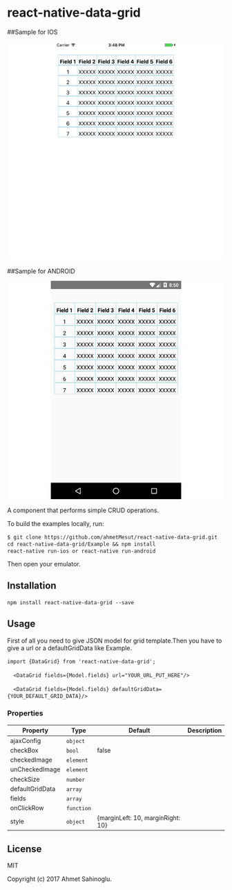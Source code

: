 # react-native-data-grid

##Sample for IOS 

![ios.gif](docs/ios.gif)  

##Sample for ANDROID
 
![docs/android.gif](docs/android.gif)

A component that performs simple CRUD operations.


To build the examples locally, run:

```
$ git clone https://github.com/ahmetMesut/react-native-data-grid.git
cd react-native-data-grid/Example && npm install
react-native run-ios or react-native run-android
```

Then open your emulator.


## Installation

```
npm install react-native-data-grid --save
```


## Usage

First of all you need to give JSON model for grid template.Then you have to give a url or a defaultGridData like Example.

```
import {DataGrid} from 'react-native-data-grid';

  <DataGrid fields={Model.fields} url="YOUR_URL_PUT_HERE"/>
  
  <DataGrid fields={Model.fields} defaultGridData={YOUR_DEFAULT_GRID_DATA}/>
```

### Properties

| Property | Type | Default | Description|
|---------------|------------|------------|----------------------------------------------------------------|
| ajaxConfig         | `object  ` |            |                                        |
| checkBox           | `bool`     | false           |                                        |
| checkedImage       | `element`  |            |                                        |
| unCheckedImage     | `element ` |            |                                        |
| checkSize          | `number`   |            |                                        |
| defaultGridData    | `array`    |            |                                        |
| fields             | `array`    |            |                                        |
| onClickRow         | `function` |            |                                        |
| style              | `object`   |  {marginLeft: 10, marginRight: 10}          |                                        |


## License

MIT

Copyright (c) 2017 Ahmet Sahinoglu.

